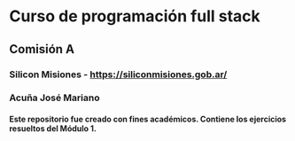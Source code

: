 # Curso de programación full stack
## Comisión A
### Silicon Misiones - https://siliconmisiones.gob.ar/
### Acuña José Mariano
#### Este repositorio fue creado con fines académicos. Contiene los ejercicios resueltos del Módulo 1.
